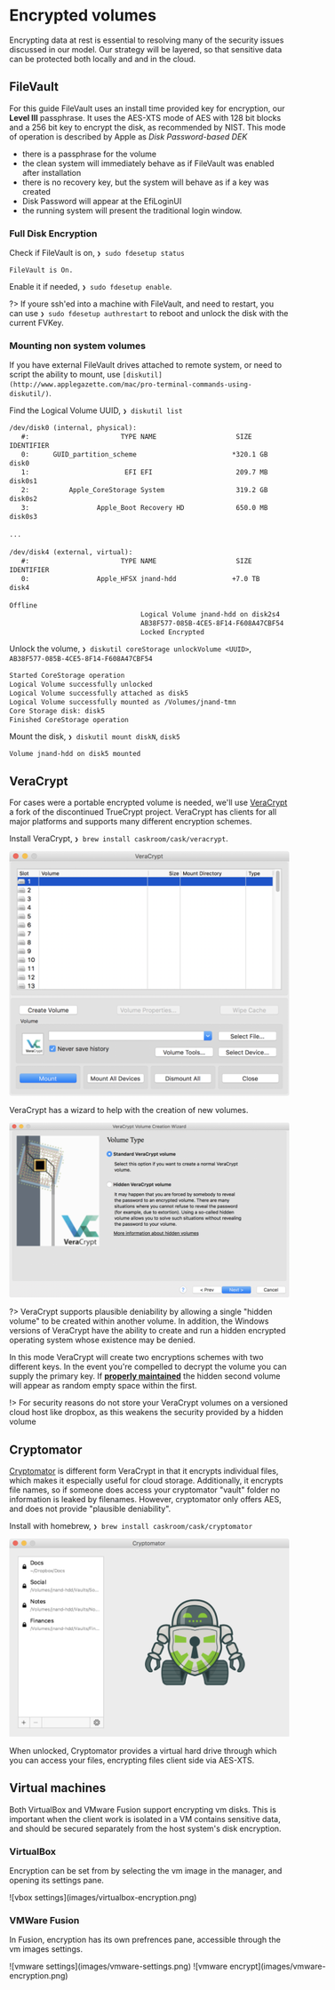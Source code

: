 
Encrypted volumes
==================

Encrypting data at rest is essential to resolving many of the security issues discussed in our model. Our strategy will be layered, so that sensitive data can be protected both locally and and in the cloud.

FileVault
---------

For this guide FileVault uses an install time provided key for encryption, our **Level III** passphrase. It uses the AES-XTS mode of AES with 128 bit blocks and a 256 bit key to encrypt the disk, as recommended by NIST. This mode of operation is described by Apple as _Disk Password-based DEK_

- there is a passphrase for the volume
- the clean system will immediately behave as if FileVault was enabled after installation
- there is no recovery key, but the system will behave as if a key was created
- Disk Password will appear at the EfiLoginUI
- the running system will present the traditional login window.

### Full Disk Encryption ###

Check if FileVault is on, `❯ sudo fdesetup status`

```stdout
FileVault is On.
```

Enable it if needed, `❯ sudo fdesetup enable`.

?> If youre ssh'ed into a machine with FileVault, and need to restart, you can use `❯ sudo fdesetup authrestart` to reboot and unlock the disk with the current FVKey.


### Mounting non system volumes ###

If you have external FileVault drives attached to remote system, or need to script the ability to mount, use `[diskutil](http://www.applegazette.com/mac/pro-terminal-commands-using-diskutil/)`.

Find the Logical Volume UUID,  `❯ diskutil list`

```stdout
/dev/disk0 (internal, physical):
   #:                       TYPE NAME                    SIZE       IDENTIFIER
   0:      GUID_partition_scheme                        *320.1 GB   disk0
   1:                        EFI EFI                     209.7 MB   disk0s1
   2:          Apple_CoreStorage System                  319.2 GB   disk0s2
   3:                 Apple_Boot Recovery HD             650.0 MB   disk0s3

...

/dev/disk4 (external, virtual):
   #:                       TYPE NAME                    SIZE       IDENTIFIER
   0:                 Apple_HFSX jnand-hdd              +7.0 TB     disk4

Offline
                                 Logical Volume jnand-hdd on disk2s4
                                 AB38F577-085B-4CE5-8F14-F608A47CBF54
                                 Locked Encrypted
```

Unlock the volume, `❯ diskutil coreStorage unlockVolume <UUID>`, `AB38F577-085B-4CE5-8F14-F608A47CBF54`

```stdout
Started CoreStorage operation
Logical Volume successfully unlocked
Logical Volume successfully attached as disk5
Logical Volume successfully mounted as /Volumes/jnand-tmn
Core Storage disk: disk5
Finished CoreStorage operation
```

Mount the disk, `❯ diskutil mount diskN`, `disk5`

```stdout
Volume jnand-hdd on disk5 mounted
```


VeraCrypt
---------

For cases were a portable encrypted volume is needed, we'll use [VeraCrypt](https://www.veracrypt.fr/code/VeraCrypt/) a fork of the discontinued TrueCrypt project. VeraCrypt has clients for all major platforms and supports many different encryption schemes.

Install VeraCrypt, `❯ brew install caskroom/cask/veracrypt`.

![VeraCrypt](images/veracrypt-main.png)

VeraCrypt has a wizard to help with the creation of new volumes.

![Hidden volume](images/veracrypt-wizard.png)

?> VeraCrypt supports plausible deniability by allowing a single "hidden volume" to be created within another volume. In addition, the Windows versions of VeraCrypt have the ability to create and run a hidden encrypted operating system whose existence may be denied.

In this mode VeraCrypt will create two encryptions schemes with two different keys. In the event you're compelled to decrypt the volume you can supply the primary key. If **[properly maintained](https://www.veracrypt.fr/en/Security%20Requirements%20for%20Hidden%20Volumes.html)** the hidden second volume will appear as random empty space within the first.

!> For security reasons do not store your VeraCrypt volumes on a versioned cloud host like dropbox, as this weakens the security provided by a hidden volume


Cryptomator
-----------

[Cryptomator](https://cryptomator.org/) is different form VeraCrypt in that it encrypts individual files, which makes it especially useful for cloud storage. Additionally, it encrypts file names, so if someone does access your cryptomator "vault" folder no information is leaked by filenames. However, cryptomator only offers AES, and does not provide "plausible deniability".


Install with homebrew, `❯ brew install caskroom/cask/cryptomator`

![cryptomator](images/cryptomator.png)

When unlocked, Cryptomator provides a virtual hard drive through which you can access your files, encrypting files client side via AES-XTS.


Virtual machines
-----------------

Both VirtualBox and VMware Fusion support encrypting vm disks. This is important when the client work is isolated in a VM contains sensitive data, and should be secured separately from the host system's disk encryption.

### VirtualBox ###

Encryption can be set from by selecting the vm image in the manager, and opening its settings pane.

<div class="center" style="width: 600px">
    ![vbox settings](images/virtualbox-encryption.png)
</div>

### VMWare Fusion ###

In Fusion, encryption has its own prefrences pane, accessible through the vm images settings.

<div class="center" style="width: 600px">
    ![vmware settings](images/vmware-settings.png)
    ![vmware encrypt](images/vmware-encryption.png)
</div>  

